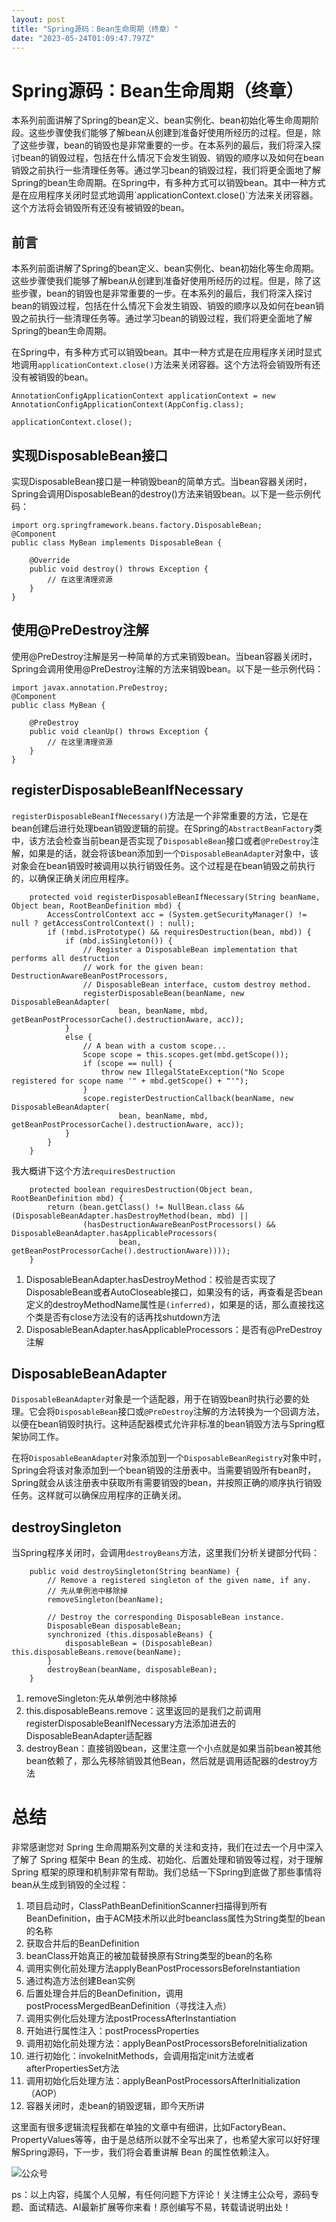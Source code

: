 ```yaml
---
layout: post
title: "Spring源码：Bean生命周期（终章）"
date: "2023-05-24T01:09:47.797Z"
---
```

Spring源码：Bean生命周期（终章）
=====================

本系列前面讲解了Spring的bean定义、bean实例化、bean初始化等生命周期阶段。这些步骤使我们能够了解bean从创建到准备好使用所经历的过程。但是，除了这些步骤，bean的销毁也是非常重要的一步。在本系列的最后，我们将深入探讨bean的销毁过程，包括在什么情况下会发生销毁、销毁的顺序以及如何在bean销毁之前执行一些清理任务等。通过学习bean的销毁过程，我们将更全面地了解Spring的bean生命周期。在Spring中，有多种方式可以销毁bean。其中一种方式是在应用程序关闭时显式地调用\`applicationContext.close()\`方法来关闭容器。这个方法将会销毁所有还没有被销毁的bean。

前言
--

本系列前面讲解了Spring的bean定义、bean实例化、bean初始化等生命周期。这些步骤使我们能够了解bean从创建到准备好使用所经历的过程。但是，除了这些步骤，bean的销毁也是非常重要的一步。在本系列的最后，我们将深入探讨bean的销毁过程，包括在什么情况下会发生销毁、销毁的顺序以及如何在bean销毁之前执行一些清理任务等。通过学习bean的销毁过程，我们将更全面地了解Spring的bean生命周期。

在Spring中，有多种方式可以销毁bean。其中一种方式是在应用程序关闭时显式地调用`applicationContext.close()`方法来关闭容器。这个方法将会销毁所有还没有被销毁的bean。

    AnnotationConfigApplicationContext applicationContext = new AnnotationConfigApplicationContext(AppConfig.class);
    
    applicationContext.close();
    

实现DisposableBean接口
------------------

实现DisposableBean接口是一种销毁bean的简单方式。当bean容器关闭时，Spring会调用DisposableBean的destroy()方法来销毁bean。以下是一些示例代码：

    import org.springframework.beans.factory.DisposableBean;
    @Component
    public class MyBean implements DisposableBean {
    
        @Override
        public void destroy() throws Exception {
            // 在这里清理资源
        }
    }
    
    

使用@PreDestroy注解
---------------

使用@PreDestroy注解是另一种简单的方式来销毁bean。当bean容器关闭时，Spring会调用使用@PreDestroy注解的方法来销毁bean。以下是一些示例代码：

    import javax.annotation.PreDestroy;
    @Component
    public class MyBean {
    
        @PreDestroy
        public void cleanUp() throws Exception {
            // 在这里清理资源
        }
    }
    
    

registerDisposableBeanIfNecessary
---------------------------------

`registerDisposableBeanIfNecessary()`方法是一个非常重要的方法，它是在bean创建后进行处理bean销毁逻辑的前提。在Spring的`AbstractBeanFactory`类中，该方法会检查当前bean是否实现了`DisposableBean`接口或者`@PreDestroy`注解，如果是的话，就会将该bean添加到一个`DisposableBeanAdapter`对象中，该对象会在bean销毁时被调用以执行销毁任务。这个过程是在bean销毁之前执行的，以确保正确关闭应用程序。

        protected void registerDisposableBeanIfNecessary(String beanName, Object bean, RootBeanDefinition mbd) {
            AccessControlContext acc = (System.getSecurityManager() != null ? getAccessControlContext() : null);
            if (!mbd.isPrototype() && requiresDestruction(bean, mbd)) {
                if (mbd.isSingleton()) {
                    // Register a DisposableBean implementation that performs all destruction
                    // work for the given bean: DestructionAwareBeanPostProcessors,
                    // DisposableBean interface, custom destroy method.
                    registerDisposableBean(beanName, new DisposableBeanAdapter(
                            bean, beanName, mbd, getBeanPostProcessorCache().destructionAware, acc));
                }
                else {
                    // A bean with a custom scope...
                    Scope scope = this.scopes.get(mbd.getScope());
                    if (scope == null) {
                        throw new IllegalStateException("No Scope registered for scope name '" + mbd.getScope() + "'");
                    }
                    scope.registerDestructionCallback(beanName, new DisposableBeanAdapter(
                            bean, beanName, mbd, getBeanPostProcessorCache().destructionAware, acc));
                }
            }
        }
    

我大概讲下这个方法`requiresDestruction`

        protected boolean requiresDestruction(Object bean, RootBeanDefinition mbd) {
            return (bean.getClass() != NullBean.class && (DisposableBeanAdapter.hasDestroyMethod(bean, mbd) ||
                    (hasDestructionAwareBeanPostProcessors() && DisposableBeanAdapter.hasApplicableProcessors(
                            bean, getBeanPostProcessorCache().destructionAware))));
        }
    

1.  DisposableBeanAdapter.hasDestroyMethod：校验是否实现了DisposableBean或者AutoCloseable接口，如果没有的话，再查看是否bean定义的destroyMethodName属性是`(inferred)`，如果是的话，那么直接找这个类是否有close方法没有的话再找shutdown方法
2.  DisposableBeanAdapter.hasApplicableProcessors：是否有@PreDestroy注解

DisposableBeanAdapter
---------------------

`DisposableBeanAdapter`对象是一个适配器，用于在销毁bean时执行必要的处理。它会将`DisposableBean`接口或`@PreDestroy`注解的方法转换为一个回调方法，以便在bean销毁时执行。这种适配器模式允许非标准的bean销毁方法与Spring框架协同工作。

在将`DisposableBeanAdapter`对象添加到一个`DisposableBeanRegistry`对象中时，Spring会将该对象添加到一个bean销毁的注册表中。当需要销毁所有bean时，Spring就会从该注册表中获取所有需要销毁的bean，并按照正确的顺序执行销毁任务。这样就可以确保应用程序的正确关闭。

destroySingleton
----------------

当Spring程序关闭时，会调用`destroyBeans`方法，这里我们分析关键部分代码：

        public void destroySingleton(String beanName) {
            // Remove a registered singleton of the given name, if any.
            // 先从单例池中移除掉
            removeSingleton(beanName);
    
            // Destroy the corresponding DisposableBean instance.
            DisposableBean disposableBean;
            synchronized (this.disposableBeans) {
                disposableBean = (DisposableBean) this.disposableBeans.remove(beanName);
            }
            destroyBean(beanName, disposableBean);
        }
    

1.  removeSingleton:先从单例池中移除掉
2.  this.disposableBeans.remove：这里返回的是我们之前调用registerDisposableBeanIfNecessary方法添加进去的DisposableBeanAdapter适配器
3.  destroyBean：直接销毁bean，这里注意一个小点就是如果当前bean被其他bean依赖了，那么先移除销毁其他Bean，然后就是调用适配器的destroy方法

总结
==

非常感谢您对 Spring 生命周期系列文章的关注和支持，我们在过去一个月中深入了解了 Spring 框架中 Bean 的生成、初始化、后置处理和销毁等过程，对于理解 Spring 框架的原理和机制非常有帮助。我们总结一下Spring到底做了那些事情将bean从生成到销毁的全过程：

1.  项目启动时，ClassPathBeanDefinitionScanner扫描得到所有BeanDefinition，由于ACM技术所以此时beanclass属性为String类型的bean的名称
2.  获取合并后的BeanDefinition
3.  beanClass开始真正的被加载替换原有String类型的bean的名称
4.  调用实例化前处理方法applyBeanPostProcessorsBeforeInstantiation
5.  通过构造方法创建Bean实例
6.  后置处理合并后的BeanDefinition，调用postProcessMergedBeanDefinition（寻找注入点）
7.  调用实例化后处理方法postProcessAfterInstantiation
8.  开始进行属性注入：postProcessProperties
9.  调用初始化前处理方法：applyBeanPostProcessorsBeforeInitialization
10.  进行初始化：invokeInitMethods，会调用指定init方法或者afterPropertiesSet方法
11.  调用初始化后处理方法：applyBeanPostProcessorsAfterInitialization（AOP）
12.  容器关闭时，走bean的销毁逻辑，即今天所讲

这里面有很多逻辑流程我都在单独的文章中有细讲，比如FactoryBean、PropertyValues等等，由于是总结所以就不全写出来了，也希望大家可以好好理解Spring源码，下一步，我们将会着重讲解 Bean 的属性依赖注入。

![公众号](https://images.cnblogs.com/cnblogs_com/guoxiaoyu/1546113/o_230407095715_chitu_0.png)

ps：以上内容，纯属个人见解，有任何问题下方评论！关注博主公众号，源码专题、面试精选、AI最新扩展等你来看！原创编写不易，转载请说明出处！